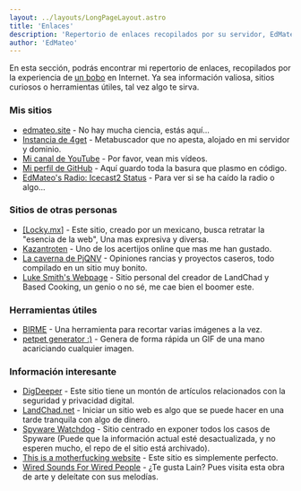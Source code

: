 ```yaml
---
layout: ../layouts/LongPageLayout.astro
title: 'Enlaces'
description: 'Repertorio de enlaces recopilados por su servidor, EdMateo.'
author: 'EdMateo'
---
```


En esta sección, podrás encontrar mi repertorio de enlaces, recopilados por la experiencia de [un bobo](/about) en Internet. Ya sea información valiosa, sitios curiosos o herramientas útiles, tal vez algo te sirva.

### Mis sitios

- [edmateo.site](https://edmateo.site) - No hay mucha ciencia, estás aquí...
- [Instancia de 4get](https://4get.edmateo.site) - Metabuscador que no apesta, alojado en mi servidor y dominio.
- [Mi canal de YouTube](https://www.youtube.com/channel/UCqpoeinlFGDwa_b60qnLDWw) - Por favor, vean mis vídeos.
- [Mi perfil de GitHub](https://github.com/ImnotEdMateo) - Aquí guardo toda la basura que plasmo en código.
- [EdMateo's Radio: Icecast2 Status](https://radio.edmateo.site/) - Para ver si se ha caído la radio o algo...

### Sitios de otras personas

- [[Locky.mx]](https://locky.mx) - Este sitio, creado por un mexicano, busca retratar la "esencia de la web", Una mas expresiva y diversa.
- [Kazantroten](https://kazantroten.neocities.org/acertijos/kazantroten/bienvenido) - Uno de los acertijos online que mas me han gustado.
- [La caverna de PjQNV](https://pjqnv.neocities.org/) - Opiniones rancias y proyectos caseros, todo compilado en un sitio muy bonito.
- [Luke Smith's Webpage](https://lukesmith.xyz/) - Sitio personal del creador de LandChad y Based Cooking, un genio o no sé, me cae bien el boomer este.

### Herramientas útiles

- [BIRME](https://www.birme.net) - Una herramienta para recortar varias imágenes a la vez.
- [petpet generator :)](https://benisland.neocities.org/petpet) - Genera de forma rápida un GIF de una mano acariciando cualquier imagen.

### Información interesante

- [DigDeeper](https://digdeeper.neocities.org/) - Este sitio tiene un montón de artículos relacionados con la seguridad y privacidad digital.
- [LandChad.net](https://landchad.net) - Iniciar un sitio web es algo que se puede hacer en una tarde tranquila con algo de dinero.
- [Spyware Watchdog](https://spyware.neocities.org) - Sitio centrado en exponer todos los casos de Spyware (Puede que la información actual esté desactualizada, y no esperen mucho, el repo de el sitio está archivado).
- [This is a motherfucking website](https://www.motherfuckingwebsite.com/) - Este sitio es simplemente perfecto.
- [Wired Sounds For Wired People](https://fauux.neocities.org/) - ¿Te gusta Lain? Pues visita esta obra de arte y deleítate con sus melodías.
